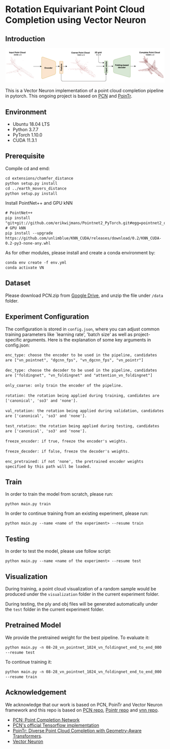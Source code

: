 # Rotation Equivariant Point Cloud Completion using Vector Neuron

## Introduction

![PCN](images/network.png)

This is a Vector Neuron implementation of a point cloud completion pipeline in pytorch. This ongoing project is based on [PCN](https://arxiv.org/abs/1808.00671) and [PoinTr](https://arxiv.org/abs/2108.08839).

## Environment

* Ubuntu 18.04 LTS
* Python 3.7.7
* PyTorch 1.10.0
* CUDA 11.3.1

## Prerequisite

Compile cd and emd:

```shell
cd extensions/chamfer_distance
python setup.py install
cd ../earth_movers_distance
python setup.py install
```
Install PointNet++ and GPU kNN
```
# PointNet++
pip install "git+git://github.com/erikwijmans/Pointnet2_PyTorch.git#egg=pointnet2_ops&subdirectory=pointnet2_ops_lib"
# GPU kNN
pip install --upgrade https://github.com/unlimblue/KNN_CUDA/releases/download/0.2/KNN_CUDA-0.2-py3-none-any.whl
```
As for other modules, please install and create a conda environment by:

```shell
conda env create -f env.yml
conda activate VN
```

## Dataset

Please download PCN.zip from [Google Drive](https://drive.google.com/file/d/1OvvRyx02-C_DkzYiJ5stpin0mnXydHQ7/view?usp=sharing), and unzip the file under `/data` folder.

## Experiment Configuration
The configuration is stored in `config.json`, where you can adjust common training parameters like `learning rate', 'batch size' as well as project-specific arguments. Here is the explanation of some key arguments in config.json:

```shell
enc_type: choose the encoder to be used in the pipeline, candidates are ["vn_pointnet", "dgcnn_fps", "vn_dgcnn_fps", "vn_pointr"]

dec_type: choose the decoder to be used in the pipeline, candidates are ["foldingnet", "vn_foldingnet" and "attention_vn_foldingnet"]

only_coarse: only train the encoder of the pipeline.

rotation: the rotation being applied during training, candidates are ['canonical', 'so3' and 'none'].

val_rotation: the rotation being applied during validation, candidates are ['canonical', 'so3' and 'none'].

test_rotation: the rotation being applied during testing, candidates are ['canonical', 'so3' and 'none'].

freeze_encoder: if true, freeze the encoder's weights.

freeze_decoder: if false, freeze the decoder's weights.

enc_pretrained: if not 'none', the pretrained encoder weights specified by this path will be loaded.

```

## Train
In order to train the model from scratch, please run:

```shell
python main.py train
```

In order to continue training from an existing experiment, please run:

```shell
python main.py --name <name of the experiment> --resume train
```
## Testing

In order to test the model, please use follow script:

```shell
python main.py --name <name of the experiment> --resume test
```
## Visualization
During training, a point cloud visualization of a random  sample would be produced under the `visualization` folder in the current experiment folder.

During testing, the ply and obj files will be generated automatically under the `test` folder in the current experiment folder.

## Pretrained Model
We provide the pretrained weight for the best pipeline. To evaluate it:
```shell
python main.py -n 08-28_vn_pointnet_1024_vn_foldingnet_end_to_end_000 --resume test
```
To continue training it:
```shell
python main.py -n 08-28_vn_pointnet_1024_vn_foldingnet_end_to_end_000 --resume train
```


## Acknowledgement
We acknowledge that our work is based on PCN, PoinTr and Vector Neuron framework and this repo is based on [PCN repo](https://github.com/qinglew/PCN-PyTorch), [Pointr repo](https://github.com/yuxumin/PoinTr) and [vnn repo](https://github.com/FlyingGiraffe/vnn).

* [PCN: Point Completion Network](https://arxiv.org/pdf/1808.00671.pdf)
* [PCN's official Tensorflow implementation](https://github.com/wentaoyuan/pcn)
* [PoinTr: Diverse Point Cloud Completion with Geometry-Aware Transformers](https://arxiv.org/abs/2108.08839).
* [Vector Neuron](https://arxiv.org/abs/2104.12229)
